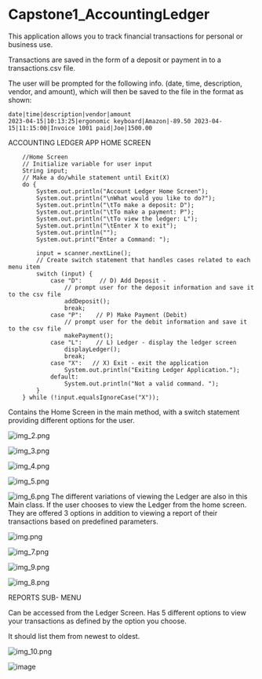 # Capstone1_AccountingLedger
This application allows you to track financial transactions for personal or business use.

Transactions are saved in the form of a deposit or payment in to a transactions.csv file.

The user will be prompted for the following info. (date, time, description, vendor, and amount), which will then be saved to the file in the format as shown:

    date|time|description|vendor|amount
    2023-04-15|10:13:25|ergonomic keyboard|Amazon|-89.50 2023-04-15|11:15:00|Invoice 1001 paid|Joe|1500.00 

ACCOUNTING LEDGER APP HOME SCREEN

        //Home Screen
        // Initialize variable for user input
        String input;
        // Make a do/while statement until Exit(X)
        do {
            System.out.println("Account Ledger Home Screen");
            System.out.println("\nWhat would you like to do?");
            System.out.println("\tTo make a deposit: D");
            System.out.println("\tTo make a payment: P");
            System.out.println("\tTo view the ledger: L");
            System.out.println("\tEnter X to exit");
            System.out.println("");
            System.out.print("Enter a Command: ");

            input = scanner.nextLine();
            // Create switch statement that handles cases related to each menu item
            switch (input) {
                case "D":     // D) Add Deposit -
                    // prompt user for the deposit information and save it to the csv file
                    addDeposit();
                    break;
                case "P":    // P) Make Payment (Debit)
                    // prompt user for the debit information and save it to the csv file
                    makePayment();
                case "L":    // L) Ledger - display the ledger screen
                    displayLedger();
                    break;
                case "X":   // X) Exit - exit the application
                    System.out.println("Exiting Ledger Application.");
                default:
                    System.out.println("Not a valid command. ");
            }
        } while (!input.equalsIgnoreCase("X"));
Contains the Home Screen in the main method, with a switch statement providing different options for the user.

![img_2.png](img_2.png)

![img_3.png](img_3.png)

![img_4.png](img_4.png)

![img_5.png](img_5.png)

![img_6.png](img_6.png)
The different variations of viewing the Ledger are also in this Main class. If the user chooses to view the Ledger from the home screen. They are offered 3 options in addition to viewing a report of their transactions based on predefined parameters.

![img.png](img.png)

![img_7.png](img_7.png)

![img_9.png](img_9.png)

![img_8.png](img_8.png)

REPORTS SUB- MENU

Can be accessed from the Ledger Screen. Has 5 different options to view your transactions as defined by the option you choose.

It should list them from newest to oldest.

![img_10.png](img_10.png)

![image](https://user-images.githubusercontent.com/130181133/236482269-c1cc6187-018e-474b-8614-784f0c6fdba0.png)


